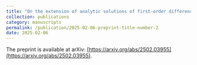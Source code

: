 ```yaml
---
title: "On the extension of analytic solutions of first-order difference equations (Preprint)"
collection: publications
category: manuscripts
permalink: /publication/2025-02-06-preprint-title-number-2
date: 2025-02-06
---
```


The preprint is available at arXiv: [https://arxiv.org/abs/2502.03955](https://arxiv.org/abs/2502.03955).
